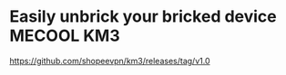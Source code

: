 # Easily unbrick your bricked device MECOOL KM3

https://github.com/shopeevpn/km3/releases/tag/v1.0
